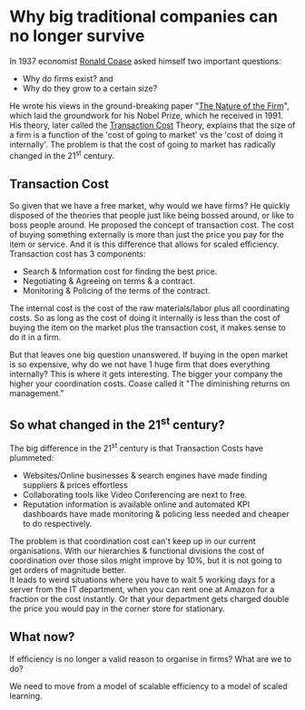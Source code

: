# Why big traditional companies can no longer survive

In 1937 economist [Ronald Coase](http://en.wikipedia.org/wiki/Ronald_Coase) asked himself two important questions:

* Why do firms exist? and
* Why do they grow to a certain size?

He wrote his views in the ground-breaking paper "[The Nature of the Firm](http://www.colorado.edu/ibs/eb/alston/econ4504/readings/The%20Nature%20of%20the%20Firm%20by%20Coase.pdf)", which laid the groundwork for his Nobel Prize, which he received in 1991. His theory, later called the [Transaction Cost](http://en.wikipedia.org/wiki/Transaction_cost) Theory, explains that the size of a firm is a function of the 'cost of going to market' vs the 'cost of doing it internally'.
The problem is that the cost of going to market has radically changed in the 21<sup>st</sup> century.

## Transaction Cost

So given that we have a free market, why would we have firms? He quickly disposed of the theories that people just like being bossed around, or like to boss people around. He proposed the concept of transaction cost. The cost of buying something externally is more than just the price you pay for the item or service. And it is this difference that allows for scaled efficiency.
Transaction cost has 3 components:

* Search & Information cost for finding the best price.
* Negotiating & Agreeing on terms & a contract.
* Monitoring & Policing of the terms of the contract.

The internal cost is the cost of the raw materials/labor plus all coordinating costs.
So as long as the cost of doing it internally is less than the cost of buying the item on the market plus the transaction cost, it makes sense to do it in a firm.

But that leaves one big question unanswered. If buying in the open market is so expensive, why do we not have 1 huge firm that does everything internally? This is where it gets interesting. The bigger your company the higher your coordination costs. Coase called it "The diminishing returns on management."

## So what changed in the 21<sup>st</sup> century?

The big difference in the 21<sup>st</sup> century is that Transaction Costs have plummeted:

* Websites/Online businesses & search engines have made finding suppliers & prices effortless
* Collaborating tools like Video Conferencing are next to free.
* Reputation information is available online and automated KPI dashboards have made monitoring & policing less needed and cheaper to do respectively.

The problem is that coordination cost can't keep up in our current organisations. With our hierarchies & functional divisions the cost of coordination over those silos might improve by 10%, but it is not going to get orders of magnitude better.   
It leads to weird situations where you have to wait 5 working days for a server from the IT department, when you can rent one at Amazon for a fraction or the cost instantly.
Or that your department gets charged double the price you would pay in the corner store for stationary.

## What now?

If efficiency is no longer a valid reason to organise in firms? What are we to do?



We need to move from a model of scalable efficiency to a model of scaled learning. 